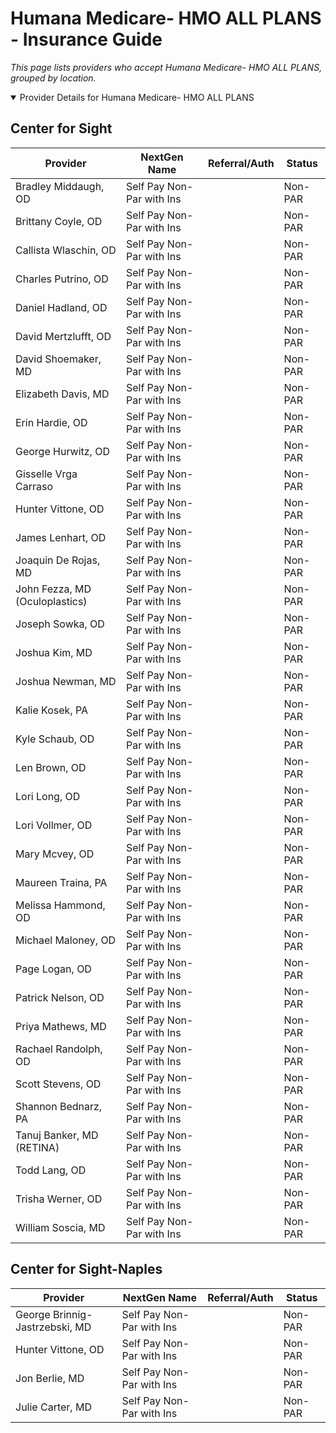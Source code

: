 # Humana Medicare- HMO ALL PLANS - Insurance Guide

*This page lists providers who accept Humana Medicare- HMO ALL PLANS, grouped by location.*

<details open><summary>Provider Details for Humana Medicare- HMO ALL PLANS</summary>

## Center for Sight

| Provider | NextGen Name | Referral/Auth | Status |
|----------|-------------|--------------|--------|
| Bradley Middaugh, OD | Self Pay Non-Par with Ins |  | Non-PAR |
| Brittany Coyle, OD | Self Pay Non-Par with Ins |  | Non-PAR |
| Callista Wlaschin, OD | Self Pay Non-Par with Ins |  | Non-PAR |
| Charles Putrino, OD | Self Pay Non-Par with Ins |  | Non-PAR |
| Daniel Hadland, OD | Self Pay Non-Par with Ins |  | Non-PAR |
| David Mertzlufft, OD | Self Pay Non-Par with Ins |  | Non-PAR |
| David Shoemaker, MD | Self Pay Non-Par with Ins |  | Non-PAR |
| Elizabeth Davis, MD | Self Pay Non-Par with Ins |  | Non-PAR |
| Erin Hardie, OD | Self Pay Non-Par with Ins |  | Non-PAR |
| George Hurwitz, OD | Self Pay Non-Par with Ins |  | Non-PAR |
| Gisselle Vrga Carraso | Self Pay Non-Par with Ins |  | Non-PAR |
| Hunter Vittone, OD | Self Pay Non-Par with Ins |  | Non-PAR |
| James Lenhart, OD | Self Pay Non-Par with Ins |  | Non-PAR |
| Joaquin De Rojas, MD | Self Pay Non-Par with Ins |  | Non-PAR |
| John Fezza, MD (Oculoplastics) | Self Pay Non-Par with Ins |  | Non-PAR |
| Joseph Sowka, OD | Self Pay Non-Par with Ins |  | Non-PAR |
| Joshua Kim, MD | Self Pay Non-Par with Ins |  | Non-PAR |
| Joshua Newman, MD | Self Pay Non-Par with Ins |  | Non-PAR |
| Kalie Kosek, PA | Self Pay Non-Par with Ins |  | Non-PAR |
| Kyle Schaub, OD | Self Pay Non-Par with Ins |  | Non-PAR |
| Len Brown, OD | Self Pay Non-Par with Ins |  | Non-PAR |
| Lori Long, OD | Self Pay Non-Par with Ins |  | Non-PAR |
| Lori Vollmer, OD | Self Pay Non-Par with Ins |  | Non-PAR |
| Mary Mcvey, OD | Self Pay Non-Par with Ins |  | Non-PAR |
| Maureen Traina, PA | Self Pay Non-Par with Ins |  | Non-PAR |
| Melissa Hammond, OD | Self Pay Non-Par with Ins |  | Non-PAR |
| Michael Maloney, OD | Self Pay Non-Par with Ins |  | Non-PAR |
| Page Logan, OD | Self Pay Non-Par with Ins |  | Non-PAR |
| Patrick Nelson, OD | Self Pay Non-Par with Ins |  | Non-PAR |
| Priya Mathews, MD | Self Pay Non-Par with Ins |  | Non-PAR |
| Rachael Randolph, OD | Self Pay Non-Par with Ins |  | Non-PAR |
| Scott Stevens, OD | Self Pay Non-Par with Ins |  | Non-PAR |
| Shannon Bednarz, PA | Self Pay Non-Par with Ins |  | Non-PAR |
| Tanuj Banker, MD (RETINA) | Self Pay Non-Par with Ins |  | Non-PAR |
| Todd Lang, OD | Self Pay Non-Par with Ins |  | Non-PAR |
| Trisha Werner, OD | Self Pay Non-Par with Ins |  | Non-PAR |
| William Soscia, MD | Self Pay Non-Par with Ins |  | Non-PAR |

## Center for Sight-Naples

| Provider | NextGen Name | Referral/Auth | Status |
|----------|-------------|--------------|--------|
| George Brinnig-Jastrzebski, MD | Self Pay Non-Par with Ins |  | Non-PAR |
| Hunter Vittone, OD | Self Pay Non-Par with Ins |  | Non-PAR |
| Jon Berlie, MD | Self Pay Non-Par with Ins |  | Non-PAR |
| Julie Carter, MD | Self Pay Non-Par with Ins |  | Non-PAR |

</details>


